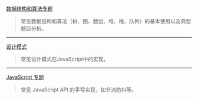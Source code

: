 

[数据结构和算法专题](/data-structure/)

> 常见数据结构和算法（树、图、数组、堆、栈、队列）的基本使用以及典型题目分析。

----

[设计模式](/design-pattern/)

>  常见设计模式在JavaScript中的实现。

----

[JavaScript 专题](/javascript/)

> 常见 JavaScript API 的手写实现，如节流防抖等。